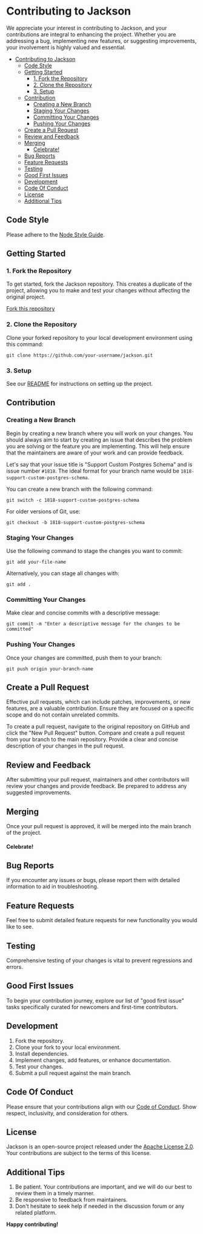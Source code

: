 # Contributing to Jackson

We appreciate your interest in contributing to Jackson, and your contributions are integral to enhancing the project. Whether you are addressing a bug, implementing new features, or suggesting improvements, your involvement is highly valued and essential.

- [Contributing to Jackson](#contributing-to-jackson)
  - [Code Style](#code-style)
  - [Getting Started](#getting-started)
    - [1. Fork the Repository](#1-fork-the-repository)
    - [2. Clone the Repository](#2-clone-the-repository)
    - [3. Setup](#3-setup)
  - [Contribution](#contribution)
    - [Creating a New Branch](#creating-a-new-branch)
    - [Staging Your Changes](#staging-your-changes)
    - [Committing Your Changes](#committing-your-changes)
    - [Pushing Your Changes](#pushing-your-changes)
  - [Create a Pull Request](#create-a-pull-request)
  - [Review and Feedback](#review-and-feedback)
  - [Merging](#merging)
    - [Celebrate!](#celebrate)
  - [Bug Reports](#bug-reports)
  - [Feature Requests](#feature-requests)
  - [Testing](#testing)
  - [Good First Issues](#good-first-issues)
  - [Development](#development)
  - [Code Of Conduct](#code-of-conduct)
  - [License](#license)
  - [Additional Tips](#additional-tips)

## Code Style

Please adhere to the [Node Style Guide](https://github.com/felixge/node-style-guide).

## Getting Started

### 1. Fork the Repository

To get started, fork the Jackson repository. This creates a duplicate of the project, allowing you to make and test your changes without affecting the original project.

[Fork this repository](https://github.com/boxyhq/jackson/fork)

### 2. Clone the Repository

Clone your forked repository to your local development environment using this command:

```shell
git clone https://github.com/your-username/jackson.git
```

### 3. Setup

See our [README](README.md) for instructions on setting up the project.

## Contribution

### Creating a New Branch

Begin by creating a new branch where you will work on your changes. You should always aim to start by creating an issue that describes the problem you are solving or the feature you are implementing. This will help ensure that the maintainers are aware of your work and can provide feedback.

Let's say that your issue title is "Support Custom Postgres Schema" and is issue number `#1818`. The ideal format for your branch name would be `1818-support-custom-postgres-schema`.

You can create a new branch with the following command:

```shell
git switch -c 1818-support-custom-postgres-schema
```

For older versions of Git, use:

```shell
git checkout -b 1818-support-custom-postgres-schema
```

### Staging Your Changes

Use the following command to stage the changes you want to commit:

```shell
git add your-file-name
```

Alternatively, you can stage all changes with:

```shell
git add .
```

### Committing Your Changes

Make clear and concise commits with a descriptive message:

```shell
git commit -m "Enter a descriptive message for the changes to be committed"
```

### Pushing Your Changes

Once your changes are committed, push them to your branch:

```shell
git push origin your-branch-name
```

## Create a Pull Request

Effective pull requests, which can include patches, improvements, or new features, are a valuable contribution. Ensure they are focused on a specific scope and do not contain unrelated commits.

To create a pull request, navigate to the original repository on GitHub and click the "New Pull Request" button. Compare and create a pull request from your branch to the main repository. Provide a clear and concise description of your changes in the pull request.

## Review and Feedback

After submitting your pull request, maintainers and other contributors will review your changes and provide feedback. Be prepared to address any suggested improvements.

## Merging

Once your pull request is approved, it will be merged into the main branch of the project.

#### Celebrate!

## Bug Reports

If you encounter any issues or bugs, please report them with detailed information to aid in troubleshooting.

## Feature Requests

Feel free to submit detailed feature requests for new functionality you would like to see.

## Testing

Comprehensive testing of your changes is vital to prevent regressions and errors.

## Good First Issues

To begin your contribution journey, explore our list of "good first issue" tasks specifically curated for newcomers and first-time contributors.

## Development

1. Fork the repository.
2. Clone your fork to your local environment.
3. Install dependencies.
4. Implement changes, add features, or enhance documentation.
5. Test your changes.
6. Submit a pull request against the main branch.

## Code Of Conduct

Please ensure that your contributions align with our [Code of Conduct](https://github.com/boxyhq/jackson/blob/main/CODE_OF_CONDUCT.md). Show respect, inclusivity, and consideration for others.

## License

Jackson is an open-source project released under the [Apache License 2.0](https://github.com/boxyhq/jackson/blob/main/LICENSE). Your contributions are subject to the terms of this license.

## Additional Tips

1. Be patient. Your contributions are important, and we will do our best to review them in a timely manner.
2. Be responsive to feedback from maintainers.
3. Don't hesitate to seek help if needed in the discussion forum or any related platform.

**Happy contributing!**
